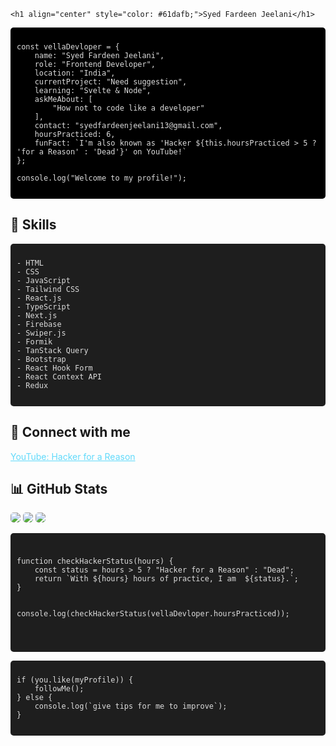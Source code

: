 
    <h1 align="center" style="color: #61dafb;">Syed Fardeen Jeelani</h1>

<pre style="background-color: #000000; color: #dcdcdc; padding: 10px; border-radius: 5px;">
<code>
const vellaDevloper = {
    name: "Syed Fardeen Jeelani",
    role: "Frontend Developer",
    location: "India",
    currentProject: "Need suggestion",
    learning: "Svelte & Node",
    askMeAbout: [
        "How not to code like a developer"
    ],
    contact: "syedfardeenjeelani13@gmail.com",
    hoursPracticed: 6,
    funFact: `I'm also known as 'Hacker ${this.hoursPracticed > 5 ? 'for a Reason' : 'Dead'}' on YouTube!`
};

console.log("Welcome to my profile!");
</code>
</pre>

## 🚀 Skills
<pre style="background-color: #1e1e1e; color: #dcdcdc; padding: 10px; border-radius: 5px;">
<code>
- HTML
- CSS
- JavaScript
- Tailwind CSS
- React.js
- TypeScript
- Next.js
- Firebase
- Swiper.js
- Formik
- TanStack Query
- Bootstrap
- React Hook Form
- React Context API
- Redux
</code>
</pre>

## 🔗 Connect with me
<a href="https://www.youtube.com/c/hacker%20for%20a%20reason" style="color: #61dafb;">YouTube: Hacker for a Reason</a>

## 📊 GitHub Stats
<p>
  <img src="https://github-readme-stats.vercel.app/api/top-langs?username=syedfardeenjeelani&show_icons=true&locale=en&layout=compact&theme=dark" style="border-radius: 5px;"/>
  <img src="https://github-readme-stats.vercel.app/api?username=syedfardeenjeelani&show_icons=true&locale=en&theme=dark" style="border-radius: 5px;"/>
  <img src="https://github-readme-streak-stats.herokuapp.com/?user=syedfardeenjeelani&theme=dark" style="border-radius: 5px;"/>
</p>

<pre style="background-color: #1e1e1e; color: #dcdcdc; padding: 10px; border-radius: 5px;">
<code>

function checkHackerStatus(hours) {
    const status = hours > 5 ? "Hacker for a Reason" : "Dead";
    return `With ${hours} hours of practice, I am  ${status}.`;
}


console.log(checkHackerStatus(vellaDevloper.hoursPracticed));


</code>
</pre>

<pre style="background-color: #1e1e1e; color: #dcdcdc; padding: 10px; border-radius: 5px;">
<code>
if (you.like(myProfile)) {
    followMe();
} else {
    console.log(`give tips for me to improve`);
}
</code>
</pre>



